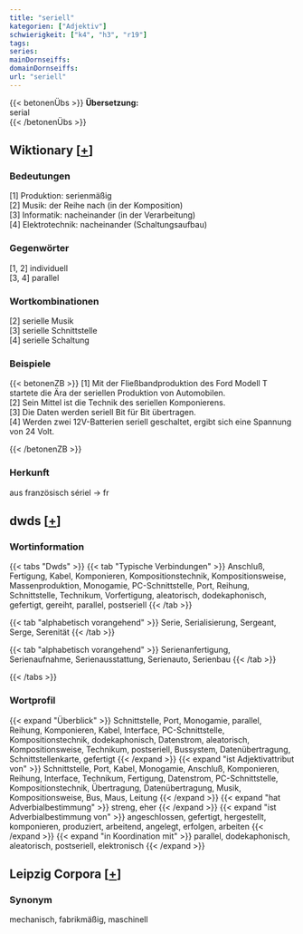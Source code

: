 ```yaml
---
title: "seriell"
kategorien: ["Adjektiv"]
schwierigkeit: ["k4", "h3", "r19"]
tags:
series:
mainDornseiffs:
domainDornseiffs:
url: "seriell"
---
```


{{< betonenÜbs >}}
**Übersetzung:**  
serial  
{{< /betonenÜbs >}}

## Wiktionary [[+](https://de.wiktionary.org/wiki/seriell)]

### Bedeutungen
[1] Produktion: serienmäßig  
[2] Musik: der Reihe nach (in der Komposition)  
[3] Informatik: nacheinander (in der Verarbeitung)  
[4] Elektrotechnik: nacheinander (Schaltungsaufbau)  

### Gegenwörter
[1, 2] individuell  
[3, 4] parallel  

### Wortkombinationen
[2] serielle Musik  
[3] serielle Schnittstelle  
[4] serielle Schaltung  

### Beispiele
{{< betonenZB >}}
[1] Mit der Fließbandproduktion des Ford Modell T startete die Ära der seriellen Produktion von Automobilen.  
[2] Sein Mittel ist die Technik des seriellen Komponierens.  
[3] Die Daten werden seriell Bit für Bit übertragen.  
[4] Werden zwei 12V-Batterien seriell geschaltet, ergibt sich eine Spannung von 24 Volt.  

{{< /betonenZB >}}
### Herkunft
aus französisch sériel → fr  



## dwds [[+](https://www.dwds.de/wb/seriell)]

### Wortinformation
{{< tabs "Dwds" >}}
{{< tab "Typische Verbindungen" >}}
Anschluß, Fertigung, Kabel, Komponieren, Kompositionstechnik, Kompositionsweise, Massenproduktion, Monogamie, PC-Schnittstelle, Port, Reihung, Schnittstelle, Technikum, Vorfertigung, aleatorisch, dodekaphonisch, gefertigt, gereiht, parallel, postseriell
{{< /tab >}}

{{< tab "alphabetisch vorangehend" >}}
Serie, Serialisierung, Sergeant, Serge, Serenität
{{< /tab >}}

{{< tab "alphabetisch vorangehend" >}}
Serienanfertigung, Serienaufnahme, Serienausstattung, Serienauto, Serienbau
{{< /tab >}}

{{< /tabs >}}

### Wortprofil
{{< expand "Überblick" >}} Schnittstelle, Port, Monogamie, parallel, Reihung, Komponieren, Kabel, Interface, PC-Schnittstelle, Kompositionstechnik, dodekaphonisch, Datenstrom, aleatorisch, Kompositionsweise, Technikum, postseriell, Bussystem, Datenübertragung, Schnittstellenkarte, gefertigt {{< /expand >}}
{{< expand "ist Adjektivattribut von" >}} Schnittstelle, Port, Kabel, Monogamie, Anschluß, Komponieren, Reihung, Interface, Technikum, Fertigung, Datenstrom, PC-Schnittstelle, Kompositionstechnik, Übertragung, Datenübertragung, Musik, Kompositionsweise, Bus, Maus, Leitung {{< /expand >}}
{{< expand "hat Adverbialbestimmung" >}} streng, eher {{< /expand >}}
{{< expand "ist Adverbialbestimmung von" >}} angeschlossen, gefertigt, hergestellt, komponieren, produziert, arbeitend, angelegt, erfolgen, arbeiten {{< /expand >}}
{{< expand "in Koordination mit" >}} parallel, dodekaphonisch, aleatorisch, postseriell, elektronisch {{< /expand >}}

## Leipzig Corpora [[+](https://corpora.uni-leipzig.de/en/res?word=seriell&corpusId=deu_newscrawl-public_2018)]


### Synonym
mechanisch, fabrikmäßig, maschinell

